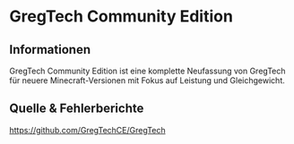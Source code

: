 # GregTech Community Edition

## Informationen

GregTech Community Edition ist eine komplette Neufassung von GregTech für neuere Minecraft-Versionen mit Fokus auf Leistung und Gleichgewicht.

## Quelle & Fehlerberichte

https://github.com/GregTechCE/GregTech